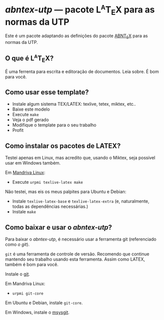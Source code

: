 _abntex-utp_ — pacote L<sup><small>A</small></sup>T<sub>E</sub>X para as normas da UTP
=======================================================================================

Este é um pacote adaptando as definições do pacote
[ABNT<sub>E</sub>X](http://abntex.codigolivre.org.br/) para as normas da
UTP.

O que é L<sup><small>A</small></sup>T<sub>E</sub>X?
----------------------------------------------------

É uma ferrenta para escrita e editoração de documentos. Leia sobre. É bom
para você.

Como usar esse template?
------------------------

* Instale algum sistema TEX/LATEX: texlive, tetex, miktex, etc..
* Baixe este modelo
* Execute `make`
* Veja o pdf gerado
* Modifique o template para o seu trabalho
* Profit

Como instalar os pacotes de LATEX?
----------------------------------

Testei apenas em Linux, mas acredito que, usando o Miktex, seja possível
usar em Windows também.

Em [Mandriva Linux](http://www.mandriva.com/):

* Execute `urpmi texlive-latex make` 

Não testei, mas eis os meus palpites para Ubuntu e Debian:

* Instale `texlive-latex-base` e `texlive-latex-extra` (e, naturalmente,
  todas as dependências necessárias.)
* Instale `make`

Como baixar e usar o _abntex-utp_?
----------------------------------

Para baixar o _abntex-utp_, é necessário usar a ferramenta git
(referenciado como _o git_).

`git` é uma ferramenta de controle de versão. Recomendo que continue
mantendo seu trabalho usando esta ferramenta. Assim como LATEX, também é
bom para você.

Instale o [git](http://git-scm.com/).

Em Mandriva Linux:

* `urpmi git-core`

Em Ubuntu e Debian, instale `git-core`.

Em Windows, instale o [msysgit](http://code.google.com/p/msysgit/).
